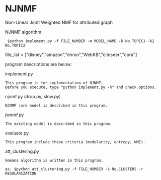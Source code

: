 # NJNMF
Non-Linear Joint Weighted NMF for attributed graph

NJNMF algorithm

     $python implement.py -f FILE_NUMBER -m MODEL_NAME -k No.TOPIC1 -k2 No.TOPIC2

file_list = ["disney","amazon","enron","WebKB","citeseer","cora"]

program descriptions are below:

  implement.py
  
    This program is for implementation of NJNMF.
    Before you execute, type "python implement.py -h" and check options.
    
  njnmf.py (drop.py, slow.py)
  
    NJNMF core model is described in this program.
    
  jwnmf.py
  
    The existing model is described in this program.

  evaluate.py
  
    This program include these criteria (modularity, entropy, NMI).
     
  att_clustering.py
  
    kmeans algorithm is written in this program.
    
    ex. $python att_clustering.py -f FILE_NUMBER -k No.CLUSTERS -r REGULARIZATION
